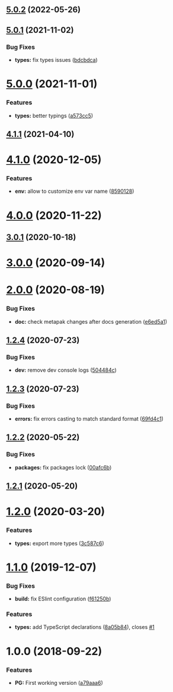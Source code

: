## [5.0.2](https://github.com/nfroidure/postgresql-service/compare/v5.0.1...v5.0.2) (2022-05-26)



## [5.0.1](https://github.com/nfroidure/postgresql-service/compare/v5.0.0...v5.0.1) (2021-11-02)


### Bug Fixes

* **types:** fix types issues ([bdcbdca](https://github.com/nfroidure/postgresql-service/commit/bdcbdca642deb4e6375e677ea0882492095369ff))



# [5.0.0](https://github.com/nfroidure/postgresql-service/compare/v4.1.1...v5.0.0) (2021-11-01)


### Features

* **types:** better typings ([a573cc5](https://github.com/nfroidure/postgresql-service/commit/a573cc50eb89821c77fef7d244f9a263e1bb5451))



## [4.1.1](https://github.com/nfroidure/postgresql-service/compare/v4.1.0...v4.1.1) (2021-04-10)



# [4.1.0](https://github.com/nfroidure/postgresql-service/compare/v4.0.0...v4.1.0) (2020-12-05)


### Features

* **env:** allow to customize env var name ([8590128](https://github.com/nfroidure/postgresql-service/commit/8590128d0ae60e600c910818848f2f9a5fcf9a2a))



# [4.0.0](https://github.com/nfroidure/postgresql-service/compare/v3.0.1...v4.0.0) (2020-11-22)



## [3.0.1](https://github.com/nfroidure/postgresql-service/compare/v3.0.0...v3.0.1) (2020-10-18)



# [3.0.0](https://github.com/nfroidure/postgresql-service/compare/v2.0.0...v3.0.0) (2020-09-14)



# [2.0.0](https://github.com/nfroidure/postgresql-service/compare/v1.2.4...v2.0.0) (2020-08-19)


### Bug Fixes

* **doc:** check metapak changes after docs generation ([e6ed5a1](https://github.com/nfroidure/postgresql-service/commit/e6ed5a133ea67accf4da007987f7d0459fa00193))



## [1.2.4](https://github.com/nfroidure/postgresql-service/compare/v1.2.3...v1.2.4) (2020-07-23)


### Bug Fixes

* **dev:** remove dev console logs ([504484c](https://github.com/nfroidure/postgresql-service/commit/504484c9c2af21ff8cc6aeb889b8db87d2169f1b))



## [1.2.3](https://github.com/nfroidure/postgresql-service/compare/v1.2.2...v1.2.3) (2020-07-23)


### Bug Fixes

* **errors:** fix errors casting to match standard format ([69fd4c1](https://github.com/nfroidure/postgresql-service/commit/69fd4c1f19b8f1eb7d63f74b94210aa6ecba1117))



## [1.2.2](https://github.com/nfroidure/postgresql-service/compare/v1.2.1...v1.2.2) (2020-05-22)


### Bug Fixes

* **packages:** fix packages lock ([00afc6b](https://github.com/nfroidure/postgresql-service/commit/00afc6ba9ffe9e0ec1f3c183667e4cd524c705ec))



## [1.2.1](https://github.com/nfroidure/postgresql-service/compare/v1.2.0...v1.2.1) (2020-05-20)



# [1.2.0](https://github.com/nfroidure/postgresql-service/compare/v1.1.0...v1.2.0) (2020-03-20)


### Features

* **types:** export more types ([3c587c6](https://github.com/nfroidure/postgresql-service/commit/3c587c63b99a30b06c5a7309c918cbe5cbc93ebb))



# [1.1.0](https://github.com/nfroidure/postgresql-service/compare/v1.0.0...v1.1.0) (2019-12-07)


### Bug Fixes

* **build:** fix ESlint configuration ([f61250b](https://github.com/nfroidure/postgresql-service/commit/f61250bfcc9a19224d72bf4fdfecd3f931483cc0))


### Features

* **types:** add TypeScript declarations ([8a05b84](https://github.com/nfroidure/postgresql-service/commit/8a05b84ba493931578124f91e28049f1258829f1)), closes [#1](https://github.com/nfroidure/postgresql-service/issues/1)



<a name="1.0.0"></a>
# 1.0.0 (2018-09-22)


### Features

* **PG:** First working version ([a79aaa6](https://github.com/nfroidure/postgresql-service/commit/a79aaa6))




